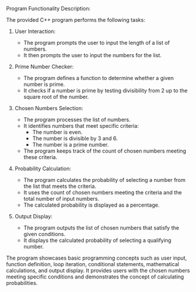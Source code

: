 Program Functionality Description:

The provided C++ program performs the following tasks:

1. User Interaction:
   - The program prompts the user to input the length of a list of numbers.
   - It then prompts the user to input the numbers for the list.

2. Prime Number Checker:
   - The program defines a function to determine whether a given number is prime.
   - It checks if a number is prime by testing divisibility from 2 up to the square root of the number.

3. Chosen Numbers Selection:
   - The program processes the list of numbers.
   - It identifies numbers that meet specific criteria:
       - The number is even.
       - The number is divisible by 3 and 6.
       - The number is a prime number.
   - The program keeps track of the count of chosen numbers meeting these criteria.

4. Probability Calculation:
   - The program calculates the probability of selecting a number from the list that meets the criteria.
   - It uses the count of chosen numbers meeting the criteria and the total number of input numbers.
   - The calculated probability is displayed as a percentage.

5. Output Display:
   - The program outputs the list of chosen numbers that satisfy the given conditions.
   - It displays the calculated probability of selecting a qualifying number.

The program showcases basic programming concepts such as user input, function definition, loop iteration, conditional statements, mathematical calculations, and output display. It provides users with the chosen numbers meeting specific conditions and demonstrates the concept of calculating probabilities.
